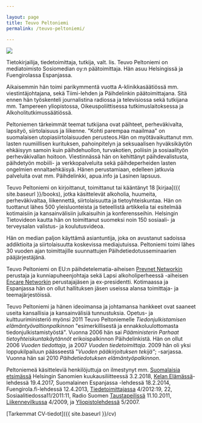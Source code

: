 ```yaml
---

layout: page
title: Teuvo Peltoniemi
permalink: /teuvo-peltoniemi/

---
```


![](https://user-images.githubusercontent.com/1070946/203375342-2d6734c2-d2ba-4170-b5a2-01b768ea4bc1.jpeg)

Tietokirjailija, tiedetoimittaja, tutkija, valt. lis. Teuvo Peltoniemi on mediatoimisto Sosiomedian oy:n päätoimittaja. Hän asuu Helsingissä ja Fuengirolassa Espanjassa.

Aikaisemmin hän toimi parikymmentä vuotta A-klinikkasäätiössä mm. viestintäjohtajana, sekä Tiimi-lehden ja Päihdelinkin päätoimittajana. Sitä ennen hän työskenteli journalistina radiossa ja televisiossa sekä tutkijana mm. Tampereen yliopistossa, Oikeuspoliittisessa tutkimuslaitoksessa ja Alkoholitutkimussäätiössä.

Peltoniemen tärkeimmät teemat tutkijana ovat päihteet, perheväkivalta, lapsityö, siirtolaisuus ja liikenne. "Kohti parempaa maailmaa" on suomalaisen utopiasiirtolaisuuden perusteos.Hän on myötävaikuttanut mm. lasten ruumiillisen kurituksen, pahoinpitelyn ja seksuaalisen hyväksikäytön ehkäisyyn samoin kuin päihdehuollon, turvakotien, poliisin ja sosiaalityön perheväkivallan hoitoon. Viestinnässä hän on kehittänyt päihdevalistusta, päihdetyön mobiili- ja verkkopalveluita sekä päihdeperheiden lasten ongelmien ennaltaehkäisyä. Hänen perustamiaan, edelleen jatkuvia palveluita ovat mm. Päihdelinkki, apua.info ja Lasinen lapsuus.

Teuvo Peltoniemi on kirjoittanut, toimittanut tai kääntänyt 18 [kirjaa]({{ site.baseurl }}/books), jotka käsittelevät alkoholia, huumeita, perheväkivaltaa, liikennettä, siirtolaisuutta ja tietoyhteiskuntaa. Hän on tuottanut lähes 500 yleisluonteista ja tieteellistä artikkelia tai esitelmää kotimaisiin ja kansainvälisiin julkaisuihin ja konferensseihin. Helsingin Tietovideon kautta hän on toimittanut suomeksi noin 150 sosiaali- ja terveysalan valistus- ja koulutusvideoa.

Hän on median paljon käyttämä asiantuntija, joka on avustanut sadoissa addiktioita ja siirtolaisuutta koskevissa mediajutuissa. Peltoniemi toimi lähes 30 vuoden ajan toimittajille suunnattujen Päihdetiedotusseminaarien pääjärjestäjänä.

Teuvo Peltoniemi on EU:n päihdetelematia-aiheisen [Prevnet Networkin](http://www.prevnet.net) perustaja ja kunniapuheenjohtaja sekä Lapsi alkoholiperheessä -aiheisen [Encare Networkin](http://www.encare.info/) perustajajäsen ja ex-presidentti. Kotimaassa ja Espanjassa hän on ollut hallituksen jäsen useissa alansa toimittaja- ja teemajärjestöissä.

Teuvo Peltoniemi ja hänen ideoimansa ja johtamansa hankkeet ovat saaneet useita kansallisia ja kansainvälisiä tunnustuksia. Opetus- ja kulttuuriministeriö myönsi 2011 Teuvo Peltoniemelle _Tiedonjulkistamisen elämäntyövaltionpalkinnon_ "esimerkillisestä ja ennakkoluulottomasta tiedonjulkistamistyöstä". Vuonna 2006 hän sai _Pääministerin Parhaat tietoyhteiskuntakäytännöt_ erikoispalkinnon Päihdelinkistä. Hän on ollut 2006 _Vuoden tiedottaja_, ja 2007 _Vuoden tiedetoimittaja_. 2009 hän oli yksi loppukilpailuun päässeestä "_Vuoden pääkirjoituksen tekijä"_; -sarjassa. Vuonna hän sai 2010 _Päihdetiedotuksen elämäntyöpalkinnon_.

Peltoniemeä käsitteleviä henkilöjuttuja on ilmestynyt mm. [Suomalaisia etsimässä](https://nakoislehti.hs.fi/7ac11991-7cb4-4ac5-b364-a1c4f75cb3a7/10) Helsingin Sanomien kuukausiliitteessä 3.2.2018, [Kelan Elämässä](https://elamassa.fi/elakkeella/muutto-elakkeella-espanjaan-sosiaaliturva-ulkomailla)\-lehdessä 19.4.2017, Suomalainen Espanjassa -lehdessä 18.2.2014, Fuengirola.fi-lehdessä 12.4.2013, [Tiedetoimittajassa](http://www.tiedetoimittajat.fi/lehdet/Tiedetoimittaja4_11.pdf) 4/2012:19, 22, Sosiaalitiedossa11/2011:11, Radio Suomen [Taustapeilissä](http://yle.fi/radiosuomi/taustapeili/2011/10/teuvo_peltoniemi_-_vaiettujen_aiheiden_aanitorvi_2940156.html) 11.10.2011, [Liikennevilkussa](http://www.liikenneturva.fi) 4/2009, ja [Yliopistolehdessä](http://www.kolumbus.fi/teuvo.peltoniemi/files/Peltoniemi_Yliopisto_5-2007.pdf) 5/2007.

[Tarkemmat CV-tiedot]({{ site.baseurl }}/cv)
